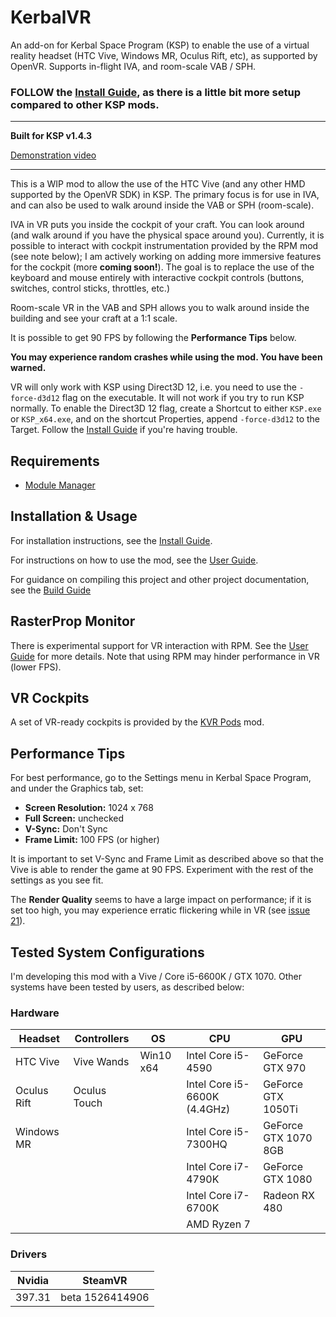 # KerbalVR

An add-on for Kerbal Space Program (KSP) to enable the use of a virtual reality headset (HTC Vive, Windows MR, Oculus Rift, etc), as supported by OpenVR. Supports in-flight IVA, and room-scale VAB / SPH.

### FOLLOW the [Install Guide](https://github.com/Vivero/Kerbal-VR/wiki/Install-Guide), as there is a little bit more setup compared to other KSP mods.

----

**Built for KSP v1.4.3**

[Demonstration video](https://www.youtube.com/watch?v=DjQauN66rQA)

----

This is a WIP mod to allow the use of the HTC Vive (and any other HMD supported by the OpenVR SDK) in KSP. The primary focus is for use in IVA, and can also be used to walk around inside the VAB or SPH (room-scale).

IVA in VR puts you inside the cockpit of your craft. You can look around (and walk around if you have the physical space around you). Currently, it is possible to interact with cockpit instrumentation provided by the RPM mod (see note below); I am actively working on adding more immersive features for the cockpit (more **coming soon!**). The goal is to replace the use of the keyboard and mouse entirely with interactive cockpit controls (buttons, switches, control sticks, throttles, etc.)

Room-scale VR in the VAB and SPH allows you to walk around inside the building and see your craft at a 1:1 scale.

It is possible to get 90 FPS by following the **Performance Tips** below.

**You may experience random crashes while using the mod. You have been warned.**

VR will only work with KSP using Direct3D 12, i.e. you need to use the `-force-d3d12` flag on the executable. It will not work if you try to run KSP normally. To enable the Direct3D 12 flag, create a Shortcut to either `KSP.exe` or `KSP_x64.exe`, and on the shortcut Properties, append `-force-d3d12` to the Target. Follow the [Install Guide](https://github.com/Vivero/Kerbal-VR/wiki/Install-Guide) if you're having trouble.


## Requirements

- [Module Manager](https://forum.kerbalspaceprogram.com/index.php?/topic/50533-141-module-manager-307-may-5th-2018-its-dangerous-to-go-alone-take-those-cats-with-you/)


## Installation & Usage

For installation instructions, see the [Install Guide](https://github.com/Vivero/Kerbal-VR/wiki/Install-Guide).

For instructions on how to use the mod, see the [User Guide](https://github.com/Vivero/Kerbal-VR/wiki/User-Guide).

For guidance on compiling this project and other project documentation, see the [Build Guide](https://github.com/Vivero/Kerbal-VR/wiki/Build-Guide)


## RasterProp Monitor

There is experimental support for VR interaction with RPM. See the [User Guide](https://github.com/Vivero/Kerbal-VR/wiki/User-Guide) for more details. Note that using RPM may hinder performance in VR (lower FPS).


## VR Cockpits

A set of VR-ready cockpits is provided by the [KVR Pods](https://github.com/Vivero/KVR-Pods) mod.


## Performance Tips

For best performance, go to the Settings menu in Kerbal Space Program, and under the Graphics tab, set:

- **Screen Resolution:** 1024 x 768
- **Full Screen:** unchecked
- **V-Sync:** Don't Sync
- **Frame Limit:** 100 FPS (or higher)

It is important to set V-Sync and Frame Limit as described above so that the Vive is able to render the game at 90 FPS. Experiment with the rest of the settings as you see fit.

The **Render Quality** seems to have a large impact on performance; if it is set too high, you may experience erratic flickering while in VR (see [issue 21](https://github.com/Vivero/Kerbal-VR/issues/21)).


## Tested System Configurations

I'm developing this mod with a Vive / Core i5-6600K / GTX 1070. Other systems have been tested by users, as described below:


### Hardware

| Headset     | Controllers  | OS        | CPU                          | GPU                  |
|-------------|--------------|-----------|------------------------------|----------------------|
| HTC Vive    | Vive Wands   | Win10 x64 | Intel Core i5-4590           | GeForce GTX 970      |
| Oculus Rift | Oculus Touch |           | Intel Core i5-6600K (4.4GHz) | GeForce GTX 1050Ti   |
| Windows MR  |              |           | Intel Core i5-7300HQ         | GeForce GTX 1070 8GB |
|             |              |           | Intel Core i7-4790K          | GeForce GTX 1080     |
|             |              |           | Intel Core i7-6700K          | Radeon RX 480        |
|             |              |           | AMD Ryzen 7                  |                      |

### Drivers

| Nvidia | SteamVR         |
|--------|-----------------|
| 397.31 | beta 1526414906 |
